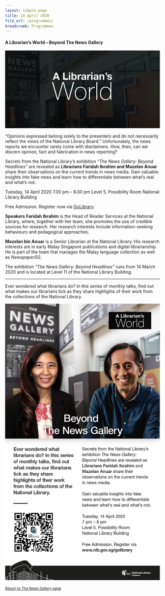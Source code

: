 ```yaml
---
layout: simple-page
title: 14 April 2020
file_url: /programmes/
breadcrumb: Programmes
---
```

#### A Librarian’s World – Beyond The News Gallery

![A Librarian's World banner, with a photo of the News Gallery as the background](/images/event-images/newsgallery/ALW_exhibition-page.jpg)

“Opinions expressed belong solely to the presenters and do not necessarily reflect the views of the National Library Board.” Unfortunately, the news reports we encounter rarely come with disclaimers. How, then, can we discern opinion, fact and fabrication in news reporting?

Secrets from the National Library’s exhibition _“The News Gallery: Beyond Headlines”_ are revealed as __Librarians Faridah Ibrahim and Mazelan Anuar__ share their observations on the current trends in news media. Gain valuable insights into fake news and learn how to differentiate between what’s real and what’s not.

Tuesday, 14 April 2020
7.00 pm – 8.00 pm
Level 5, Possibility Room
National Library Building

Free Admission. Register now via [GoLibrary](https://go.gov.sg/nl-programme-14apr).

__Speakers__
__Faridah Ibrahim__ is the Head of Reader Services at the National Library, where, together with her team, she promotes the use of credible sources for research. Her research interests include information-seeking behaviours and pedagogical approaches.

__Mazelan bin Anuar__ is a Senior Librarian at the National Library. His research interests are in early Malay Singapore publications and digital librarianship. He is part of the team that manages the Malay language collection as well as _NewspaperSG_.

The exhibition _“The News Gallery: Beyond Headlines”_ runs from 14 March 2020 and is located at Level 11 of the National Library Building.

---

Ever wondered what librarians do? In this series of monthly talks, find out what makes our librarians tick as they share highlights of their work from the collections of the National Library.

![A promotional image featuring the text above](/images/event-images/newsgallery/ALW_edm_exhibition-page.jpg)

<small>[Return to The News Gallery page](/exhibitions/current-exhibitions/newsgallery#tab1)</small>

